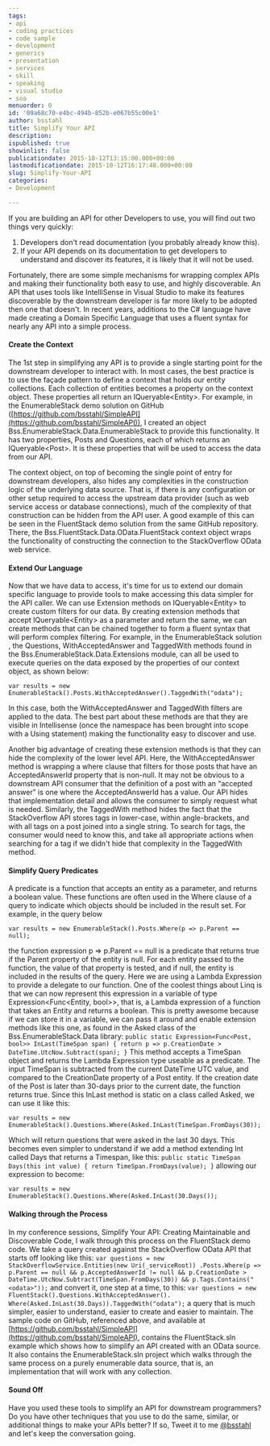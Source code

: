 ```yaml
---
tags:
- api
- coding practices
- code sample
- development
- generics
- presentation
- services
- skill
- speaking
- visual studio
- soa
menuorder: 0
id: '09a68c70-e4bc-494b-852b-e067b55c00e1'
author: bsstahl
title: Simplify Your API
description: 
ispublished: true
showinlist: false
publicationdate: 2015-10-12T13:15:00.000+00:00
lastmodificationdate: 2015-10-12T16:17:48.000+00:00
slug: Simplify-Your-API
categories:
- Development

---
```

If you are building an API for other Developers to use, you will find out two things very quickly:

1. Developers don't read documentation (you probably already know this).
2. If your API depends on its documentation to get developers to understand and discover its features, it is likely that it will not be used.


Fortunately, there are some simple mechanisms for wrapping complex APIs and making their functionality both easy to use, and highly discoverable. An API that uses tools like IntelliSense in Visual Studio to make its features discoverable by the downstream developer is far more likely to be adopted then one that doesn't. In recent years, additions to the C# language have made creating a Domain Specific Language that uses a fluent syntax for nearly any API into a simple process.

#### Create the Context

The 1st step in simplifying any API is to provide a single starting point for the downstream developer to interact with. In most cases, the best practice is to use the façade pattern to define a context that holds our entity collections. Each collection of entities becomes a property on the context object. These properties all return an IQueryable&lt;Entity&gt;. For example, in the EnumerableStack demo solution on GitHub ([https://github.com/bsstahl/SimpleAPI](https://github.com/bsstahl/SimpleAPI)), I created an object Bss.EnumerableStack.Data.EnumerableStack to provide this functionality. It has two properties, Posts and Questions, each of which returns an IQueryable&lt;Post&gt;. It is these properties that will be used to access the data from our API.

The context object, on top of becoming the single point of entry for downstream developers, also hides any complexities in the construction logic of the underlying data source. That is, if there is any configuration or other setup required to access the upstream data provider (such as web service access or database connections), much of the complexity of that construction can be hidden from the API user. A good example of this can be seen in the FluentStack demo solution from the same GitHub repository. There, the Bss.FluentStack.Data.OData.FluentStack context object wraps the functionality of constructing the connection to the StackOverflow OData web service.

#### Extend Our Language

Now that we have data to access, it's time for us to extend our domain specific language to provide tools to make accessing this data simpler for the API caller. We can use Extension methods on IQueryable&lt;Entity&gt; to create custom filters for our data. By creating extension methods that accept IQueryable&lt;Entity&gt; as a parameter and return the same, we can create methods that can be chained together to form a fluent syntax that will perform complex filtering. For example, in the EnumerableStack solution , the Questions, WithAcceptedAnswer and TaggedWith methods found in the Bss.EnumerableStack.Data.Extensions module, can all be used to execute queries on the data exposed by the properties of our context object, as shown below:

`var results = new EnumerableStack().Posts.WithAcceptedAnswer().TaggedWith("odata");`

In this case, both the WithAcceptedAnswer and TaggedWith filters are applied to the data. The best part about these methods are that they are visible in Intellisense (once the namespace has been brought into scope with a Using statement) making the functionality easy to discover and use.

Another big advantage of creating these extension methods is that they can hide the complexity of the lower level API. Here, the WithAcceptedAnswer method is wrapping a where clause that filters for those posts that have an AcceptedAnswerId property that is non-null. It may not be obvious to a downstream API consumer that the definition of a post with an "accepted answer" is one where the AcceptedAnswerId has a value. Our API hides that implementation detail and allows the consumer to simply request what is needed. Similarly, the TaggedWith method hides the fact that the StackOverflow API stores tags in lower-case, within angle-brackets, and with all tags on a post joined into a single string. To search for tags, the consumer would need to know this, and take all appropriate actions when searching for a tag if we didn't hide that complexity in the TaggedWith method.

#### Simplify Query Predicates

A predicate is a function that accepts an entity as a parameter, and returns a boolean value. These functions are often used in the Where clause of a query to indicate which objects should be included in the result set. For example, in the query below

`var results = new EnumerableStack().Posts.Where(p => p.Parent == null);`

the function expression p =&gt; p.Parent == null is a predicate that returns true if the Parent property of the entity is null. For each entity passed to the function, the value of that property is tested, and if null, the entity is included in the results of the query. Here we are using a Lambda Expression to provide a delegate to our function. One of the coolest things about Linq is that we can now represent this expression in a variable of type Expression&lt;Func&lt;Entity, bool&gt;&gt;, that is, a Lambda expression of a function that takes an Entity and returns a boolean. This is pretty awesome because if we can store it in a variable, we can pass it around and enable extension methods like this one, as found in the Asked class of the Bss.EnumerableStack.Data library:
 `public static Expression<Func<Post, bool>> InLast(TimeSpan span)
   {
   return p => p.CreationDate > DateTime.UtcNow.Subtract(span);
   }`
This method accepts a TimeSpan object and returns the Lambda Expression type useable as a predicate. The input TimeSpan is subtracted from the current DateTime UTC value, and compared to the CreationDate property of a Post entity. If the creation date of the Post is later than 30-days prior to the current date, the function returns true. Since this InLast method is static on a class called Asked, we can use it like this:

`var results = new EnumerableStack().Questions.Where(Asked.InLast(TimeSpan.FromDays(30));`

Which will return questions that were asked in the last 30 days. This becomes even simpler to understand if we add a method extending Int called Days that returns a Timespan, like this:
`public static TimeSpan Days(this int value)
   {
   return TimeSpan.FromDays(value);
   }`
allowing our expression to become:

`var results = new EnumerableStack().Questions.Where(Asked.InLast(30.Days());`

#### Walking through the Process

In my conference sessions, Simplify Your API: Creating Maintainable and Discoverable Code, I walk through this process on the FluentStack demo code. We take a query created against the StackOverflow OData API that starts off looking like this:
`var questions = new StackOverflowService.Entities(new Uri(_serviceRoot))
   .Posts.Where(p => p.Parent == null && p.AcceptedAnswerId != null
   && p.CreationDate > DateTime.UtcNow.Subtract(TimeSpan.FromDays(30))
   && p.Tags.Contains("<odata>"));`
and convert it, one step at a time, to this:
`var questions = new FluentStack().Questions.WithAcceptedAnswer().
   Where(Asked.InLast(30.Days)).TaggedWith("odata");`
a query that is much simpler, easier to understand, easier to create and easier to maintain. The sample code on GitHub, referenced above, and available at [https://github.com/bsstahl/SimpleAPI](https://github.com/bsstahl/SimpleAPI), contains the FluentStack.sln example which shows how to simplify an API created with an OData source. It also contains the EnumerableStack.sln project which walks through the same process on a purely enumerable data source, that is, an implementation that will work with any collection.

#### Sound Off

Have you used these tools to simplify an API for downstream programmers? Do you have other techniques that you use to do the same, similar, or additional things to make your APIs better? If so, Tweet it to me [@bsstahl](https://twitter.com/bsstahl) and let's keep the conversation going.